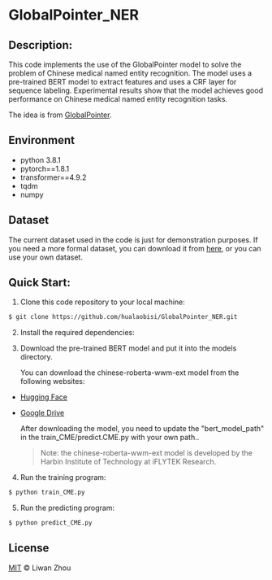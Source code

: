 # GlobalPointer_NER

## Description:


This code implements the use of the GlobalPointer model to solve the problem of Chinese medical named entity recognition. The model uses a pre-trained BERT model to extract features and uses a CRF layer for sequence labeling. Experimental results show that the model achieves good performance on Chinese medical named entity recognition tasks.

The idea is from [GlobalPointer](https://kexue.fm/archives/8373).
## Environment
+ python 3.8.1
+ pytorch==1.8.1
+ transformer==4.9.2
+ tqdm
+ numpy

## Dataset
The current dataset used in the code is just for demonstration purposes. If you need a more formal dataset, you can download it from [here](https://tianchi.aliyun.com/dataset/dataDetail?dataId=95414#1), or you can use your own dataset.

## Quick Start:
1. Clone this code repository to your local machine:
```sh
$ git clone https://github.com/hualaobisi/GlobalPointer_NER.git
```
2. Install the required dependencies:

3. Download the pre-trained BERT model and put it into the models directory.

   You can download the chinese-roberta-wwm-ext model from the following websites:

- [Hugging Face](https://huggingface.co/hfl/chinese-roberta-wwm-ext)
- [Google Drive](https://drive.google.com/drive/folders/1dFvF7W1qJc3m6UQYbHvz8lwEg3KjzKQ2)

  After downloading the model, you need to update the "bert_model_path" in the train_CME/predict.CME.py with your own path..

  > Note: the chinese-roberta-wwm-ext model is developed by the Harbin Institute of Technology at iFLYTEK Research.

4. Run the training program:
```sh
$ python train_CME.py
```
5. Run the predicting program:
```sh
$ python predict_CME.py
```

## License

[MIT](LICENSE) © Liwan Zhou
